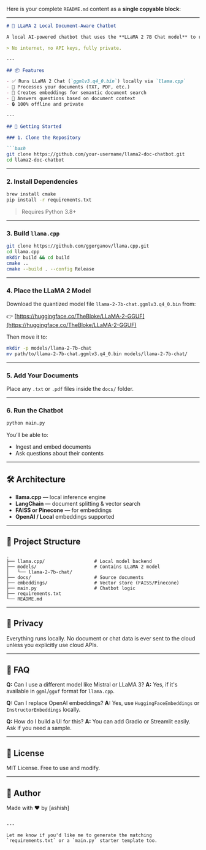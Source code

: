 Here is your complete `README.md` content as a **single copyable block**:

---

````markdown
# 🦙 LLaMA 2 Local Document-Aware Chatbot

A local AI-powered chatbot that uses the **LLaMA 2 7B Chat model** to read and embed documents, enabling it to answer user questions based on your content — all running locally on your Mac.

> No internet, no API keys, fully private.

---

## 📦 Features

- ✅ Runs LLaMA 2 Chat (`ggmlv3.q4_0.bin`) locally via `llama.cpp`
- 📄 Processes your documents (TXT, PDF, etc.)
- 🧠 Creates embeddings for semantic document search
- 💬 Answers questions based on document context
- 🔒 100% offline and private

---

## 🚀 Getting Started

### 1. Clone the Repository

```bash
git clone https://github.com/your-username/llama2-doc-chatbot.git
cd llama2-doc-chatbot
````

---

### 2. Install Dependencies

```bash
brew install cmake
pip install -r requirements.txt
```

> Requires Python 3.8+

---

### 3. Build `llama.cpp`

```bash
git clone https://github.com/ggerganov/llama.cpp.git
cd llama.cpp
mkdir build && cd build
cmake ..
cmake --build . --config Release
```

---

### 4. Place the LLaMA 2 Model

Download the quantized model file `llama-2-7b-chat.ggmlv3.q4_0.bin` from:

👉 [https://huggingface.co/TheBloke/LLaMA-2-GGUF](https://huggingface.co/TheBloke/LLaMA-2-GGUF)

Then move it to:

```bash
mkdir -p models/llama-2-7b-chat
mv path/to/llama-2-7b-chat.ggmlv3.q4_0.bin models/llama-2-7b-chat/
```

---

### 5. Add Your Documents

Place any `.txt` or `.pdf` files inside the `docs/` folder.

---

### 6. Run the Chatbot

```bash
python main.py
```

You’ll be able to:

* Ingest and embed documents
* Ask questions about their contents

---

## 🛠 Architecture

* **llama.cpp** — local inference engine
* **LangChain** — document splitting & vector search
* **FAISS or Pinecone** — for embeddings
* **OpenAI / Local** embeddings supported

---

## 📁 Project Structure

```
.
├── llama.cpp/                  # Local model backend
├── models/                     # Contains LLaMA 2 model
│   └── llama-2-7b-chat/
├── docs/                       # Source documents
├── embeddings/                 # Vector store (FAISS/Pinecone)
├── main.py                     # Chatbot logic
├── requirements.txt
└── README.md
```

---

## 🔐 Privacy

Everything runs locally. No document or chat data is ever sent to the cloud unless you explicitly use cloud APIs.

---

## 🙋 FAQ

**Q:** Can I use a different model like Mistral or LLaMA 3?
**A:** Yes, if it's available in `ggml`/`gguf` format for `llama.cpp`.

**Q:** Can I replace OpenAI embeddings?
**A:** Yes, use `HuggingFaceEmbeddings` or `InstructorEmbeddings` locally.

**Q:** How do I build a UI for this?
**A:** You can add Gradio or Streamlit easily. Ask if you need a sample.

---

## 📄 License

MIT License. Free to use and modify.

---

## 👤 Author

Made with ❤️ by \[ashish]

```

---

Let me know if you'd like me to generate the matching `requirements.txt` or a `main.py` starter template too.
```
